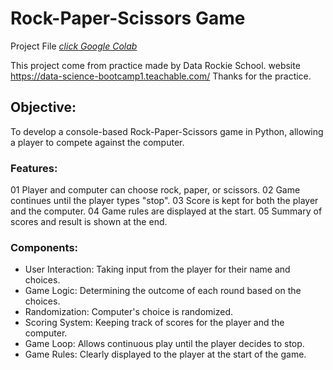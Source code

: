 
# Rock-Paper-Scissors Game

Project File [_click Google Colab_](https://colab.research.google.com/drive/1sYHTe8zRNCESqq8ReOJXEiXB3t4e5y-W?usp=sharing)

This project come from practice made by Data Rockie School.
website https://data-science-bootcamp1.teachable.com/
Thanks for the practice.

## Objective:
To develop a console-based Rock-Paper-Scissors game in Python, allowing a player to compete against the computer.

### Features:
01 Player and computer can choose rock, paper, or scissors.
02 Game continues until the player types "stop".
03 Score is kept for both the player and the computer.
04 Game rules are displayed at the start.
05 Summary of scores and result is shown at the end.

### Components:
- User Interaction: Taking input from the player for their name and choices.
- Game Logic: Determining the outcome of each round based on the choices.
- Randomization: Computer's choice is randomized.
- Scoring System: Keeping track of scores for the player and the computer.
- Game Loop: Allows continuous play until the player decides to stop.
- Game Rules: Clearly displayed to the player at the start of the game.
